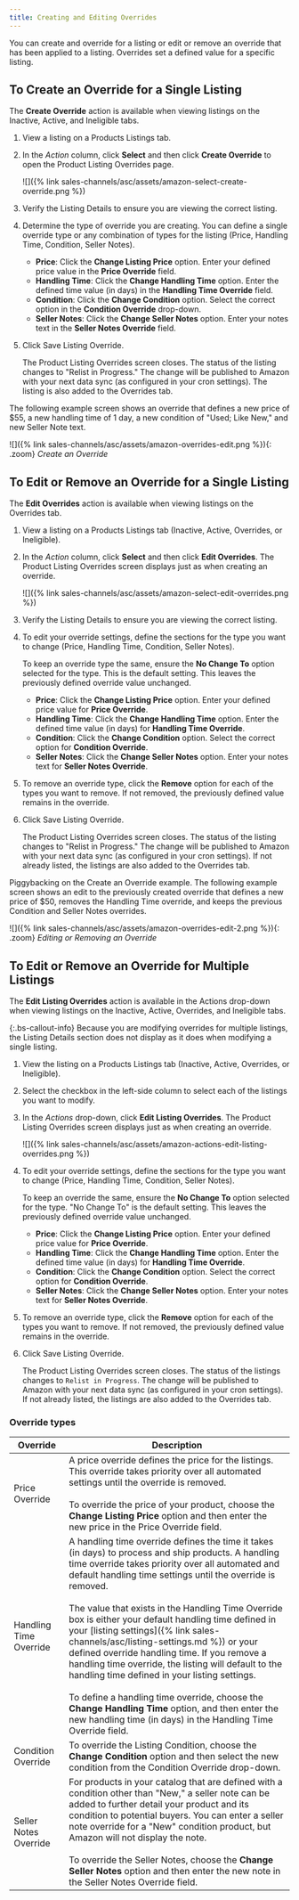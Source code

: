 ```yaml
---
title: Creating and Editing Overrides
---
```



You can create and override for a listing or edit or remove an override that has been applied to a listing. Overrides set a defined value for a specific listing.

## To Create an Override for a Single Listing

The **Create Override** action is available when viewing listings on the Inactive, Active, and Ineligible tabs.

1. View a listing on a Products Listings tab.

1. In the _Action_ column, click **Select** and then click **Create Override** to open the Product Listing Overrides page.

    ![]({% link sales-channels/asc/assets/amazon-select-create-override.png %})

1. Verify the Listing Details to ensure you are viewing the correct listing.

1. Determine the type of override you are creating. You can define a single override type or any combination of types for the listing (Price, Handling Time, Condition, Seller Notes).

   - **Price**: Click the **Change Listing Price** option. Enter your defined price value in the **Price Override** field.
   - **Handling Time**: Click the **Change Handling Time** option. Enter the defined time value (in days) in the **Handling Time Override** field.
   - **Condition**: Click the **Change Condition** option. Select the correct option in the **Condition Override** drop-down.
   - **Seller Notes**: Click the **Change Seller Notes** option. Enter your notes text in the **Seller Notes Override** field.

1. Click <span class="btn">Save Listing Override</span>.

    The Product Listing Overrides screen closes. The status of the listing changes to "Relist in Progress." The change will be published to Amazon with your next data sync (as configured in your cron settings). The listing is also added to the Overrides tab.

The following example screen shows an override that defines a new price of $55, a new handling time of 1 day, a new condition of "Used; Like New," and new Seller Note text.

![]({% link sales-channels/asc/assets/amazon-overrides-edit.png %}){: .zoom}
_Create an Override_

## To Edit or Remove an Override for a Single Listing

The **Edit Overrides** action is available when viewing listings on the Overrides tab.

1. View a listing on a Products Listings tab (Inactive, Active, Overrides, or Ineligible).

1. In the _Action_ column, click **Select** and then click **Edit Overrides**. The Product Listing Overrides screen displays just as when creating an override.

    ![]({% link sales-channels/asc/assets/amazon-select-edit-overrides.png %})

1. Verify the Listing Details to ensure you are viewing the correct listing.

1. To edit your override settings, define the sections for the type you want to change (Price, Handling Time, Condition, Seller Notes).

    To keep an override type the same, ensure the **No Change To** option selected for the type. This is the default setting. This leaves the previously defined override value unchanged.

   - **Price**: Click the **Change Listing Price** option. Enter your defined price value for **Price Override**.
   - **Handling Time**: Click the **Change Handling Time** option. Enter the defined time value (in days) for **Handling Time Override**.
   - **Condition**: Click the **Change Condition** option. Select the correct option for **Condition Override**.
   - **Seller Notes**: Click the **Change Seller Notes** option. Enter your notes text for **Seller Notes Override**.

1. To remove an override type, click the **Remove** option for each of the types you want to remove. If not removed, the previously defined value remains in the override.

1. Click <span class="btn">Save Listing Override</span>.

    The Product Listing Overrides screen closes. The status of the listing changes to "Relist in Progress." The change will be published to Amazon with your next data sync (as configured in your cron settings). If not already listed, the listings are also added to the Overrides tab.

Piggybacking on the Create an Override example. The following example screen shows an edit to the previously created override that defines a new price of $50, removes the Handling Time override, and keeps the previous Condition and Seller Notes overrides.

![]({% link sales-channels/asc/assets/amazon-overrides-edit-2.png %}){: .zoom}
_Editing or Removing an Override_

## To Edit or Remove an Override for Multiple Listings

The **Edit Listing Overrides** action is available in the Actions drop-down when viewing listings on the Inactive, Active, Overrides, and Ineligible tabs.

{:.bs-callout-info}
Because you are modifying overrides for multiple listings, the Listing Details section does not display as it does when modifying a single listing.

1. View the listing on a Products Listings tab (Inactive, Active, Overrides, or Ineligible).

1. Select the checkbox in the left-side column to select each of the listings you want to modify.

1. In the _Actions_ drop-down, click **Edit Listing Overrides**. The Product Listing Overrides screen displays just as when creating an override.

    ![]({% link sales-channels/asc/assets/amazon-actions-edit-listing-overrides.png %})

1. To edit your override settings, define the sections for the type you want to change (Price, Handling Time, Condition, Seller Notes).

    To keep an override the same, ensure the **No Change To** option selected for the type. "No Change To" is the default setting. This leaves the previously defined override value unchanged.

   - **Price**: Click the **Change Listing Price** option. Enter your defined price value for **Price Override**.
   - **Handling Time**: Click the **Change Handling Time** option. Enter the defined time value (in days) for **Handling Time Override**.
   - **Condition**: Click the **Change Condition** option. Select the correct option for **Condition Override**.
   - **Seller Notes**: Click the **Change Seller Notes** option. Enter your notes text for **Seller Notes Override**.

1. To remove an override type, click the **Remove** option for each of the types you want to remove. If not removed, the previously defined value remains in the override.

1. Click <span class="btn">Save Listing Override</span>.

    The Product Listing Overrides screen closes. The status of the listings changes to `Relist in Progress`. The change will be published to Amazon with your next data sync (as configured in your cron settings). If not already listed, the listings are also added to the Overrides tab.

### Override types

|Override|Description|
|--- |--- |
|Price Override|A price override defines the price for the listings. This override takes priority over all automated settings until the override is removed.<br/><br/>To override the price of your product, choose the **Change Listing Price** option and then enter the new price in the Price Override field. |
|Handling Time Override|A handling time override defines the time it takes (in days) to process and ship products. A handling time override takes priority over all automated and default handling time settings until the override is removed.<br/><br/>The value that exists in the Handling Time Override box is either your default handling time defined in your [listing settings]({% link sales-channels/asc/listing-settings.md %}) or your defined override handling time. If you remove a handling time override, the listing will default to the handling time defined in your listing settings.<br/><br/>To define a handling time override, choose the **Change Handling Time** option, and then enter the new handling time (in days) in the Handling Time Override field. |
|Condition Override|To override the Listing Condition, choose the **Change Condition** option and then select the new condition from the Condition Override drop-down. |
|Seller Notes Override|For products in your catalog that are defined with a condition other than "New," a seller note can be added to further detail your product and its condition to potential buyers. You can enter a seller note override for a "New" condition product, but Amazon will not display the note.<br/><br/>To override the Seller Notes, choose the **Change Seller Notes** option and then enter the new note in the Seller Notes Override field.|
